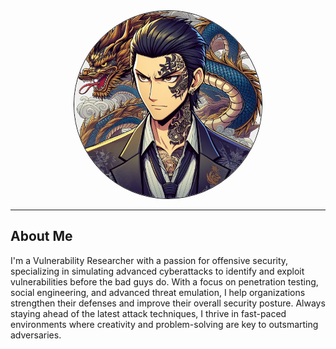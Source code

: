 <div style="text-align: center;">
  <img src="/assets/yakuza.jpg" alt="avatar" style="border: 1px solid black; border-radius: 50%; width: 300px;"/>
</div>

---

## About Me
I'm a Vulnerability Researcher with a passion for offensive security, specializing in simulating advanced cyberattacks to identify and exploit vulnerabilities before the bad guys do. With a focus on penetration testing, social engineering, and advanced threat emulation, I help organizations strengthen their defenses and improve their overall security posture. Always staying ahead of the latest attack techniques, I thrive in fast-paced environments where creativity and problem-solving are key to outsmarting adversaries.
